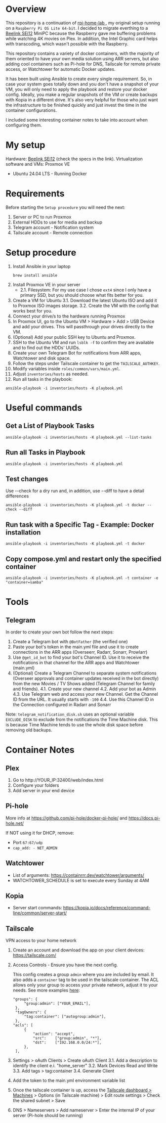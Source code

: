 # Overview
This repository is a continuation of [rpi-home-lab ](https://github.com/Misterdeiff/rpi-home-lab), my original setup running on a `Raspberry Pi OS Lite 64-bit`. I decided to migrate everthing to a [Beelink SEi12](https://www.bee-link.com/products/beelink-sei12-i5-12450h) MiniPC because the Raspberry gave me buffering problems while watching 4K movies on Plex. In addition, the Intel Graphic card helps with transcoding, which wasn't possible with the Raspberry.

This repository contains a variety of docker containers, with the majority of them oriented to have your own media solution using ARR servers, but also adding cool containers such as Pi-hole for DNS, Tailscale for remote private access, or Watchtower for automatic Docker updates. 

It has been built using Ansible to create every single requirement. So, in case your system goes totally down and you don't have a snapshot of your VM, you will only need to apply the playbook and restore your docker config. Ideally, you make a regular snapshots of the VM or create backups with Kopia in a different drive. It's also very helpful for those who just want the infrastructure to be finished quickly and just invest the time in the container configurations.

I included some interesting container notes to take into account when configuring them.


# My setup
Hardware: [Beelink SEi12](https://www.bee-link.com/products/beelink-sei12-i5-12450h) (check the specs in the link). 
Virtualization software and VMs:
Proxmox VE
- Ubuntu 24.04 LTS - Running Docker

# Requirements
Before starting the `Setup procedure` you will need the next:

1. Server or PC to run Proxmox
2. External HDDs to use for media and backup
3. Telegram account - Notification system
4. Tailscale account - Remote connection

# Setup procedure
1. Install Ansible in your laptop
   ```shell
   brew install ansible
   ```
2. Install Proxmox VE in your server
   - 2.1. Filesystem: For my use case I chose `ext4` since I only have a primary SSD, but you should choose what fits better for you.
3. Create a VM for Ubuntu
   3.1. Download the latest Ubuntu ISO and add it to Proxmox ISO images storage.
   3.2. Create the VM with the config that works best for you.
4. Connect your drive/s to the hardware running Proxmox
5. In Proxmox UI, go to the Ubuntu VM > Hardware > Add > USB Device and add your drives. This will passthrough your drives directly to the VM.
6. (Optional) Add your public SSH key to Ubuntu and Proxmox.
7. SSH to the Ubuntu VM and run `lsblk -f` to confirm they are available and to find out the HDDs' UUIDs.
8. Create your own Telegram Bot for notifications from ARR apps, Watchtower and disk space.
9. Follow the steps under Tailscale container to get the `TAILSCALE_AUTHKEY`.
10. Modify variables inside `roles/common/vars/main.yml`.
11. Adjust `inventories/hosts` as needed.
12. Run all tasks in the playbook:
   ```shell
   ansible-playbook -i inventories/hosts -K playbook.yml
   ```

# Useful commands

## Get a List of Playbook Tasks
``` shell
ansible-playbook -i inventories/hosts -K playbook.yml --list-tasks
```

## Run all Tasks in Playbook
```shell
ansible-playbook -i inventories/hosts -K playbook.yml
```

## Test changes
Use --check for a dry run and, in addition, use --diff to have a detail differences

```shell
ansible-playbook -i inventories/hosts -K playbook.yml -t docker --check --diff
```

## Run task with a Specific Tag - Example: Docker installation
```shell
ansible-playbook -i inventories/hosts -K playbook.yml -t docker
```

## Copy compose.yml and restart only the specified container
```shell
ansible-playbook -i inventories/hosts -K playbook.yml -t container -e "container=samba"
```
# Tools
## Telegram
In order to create your own bot follow the next steps:
1. Create a Telegram bot with `@BotFather` (the verified one)
2. Paste your bot's token in the main.yml file and use it to create connections in the ARR apps (Overseerr, Radarr, Sonarr, Prowlarr)
3. Use `@get_id_bot` to find your bot's Channel ID. Use it to receive the notifications in that channel for the ARR apps and Watchtower (main.yml)
4. (Optional) Create a Telegram Channel to separate system notifications (Overseer approvals and container updates received in the bot directly) from the new Movies / TV Shows added (Telegram Channel for family and friends).
   4.1. Create your new channel
   4.2. Add your bot as Admin
   4.3. Use Telegram web and access your new Channel. Get the Channel ID from the URL. It usually starts with `-100`
   4.4. Use this Channel ID in the Connection configured in Radarr and Sonarr

Note: `telegram_notification_disk.sh` uses an optional variable `EXCLUDE_DISK` to exclude from the notifications the Time Machine disk. This is because Time Machine tends to use the whole disk space before removing old backups.

# Container Notes
## Plex
1. Go to http://YOUR_IP:32400/web/index.html
2. Configure your folders
3. Add server in your end device

## Pi-hole
More info at https://github.com/pi-hole/docker-pi-hole/ and https://docs.pi-hole.net/

If NOT using it for DHCP, remove:
- Port `67:67/udp`
- `cap_add: - NET_ADMIN`

## Watchtower
- List of arguments: https://containrrr.dev/watchtower/arguments/
- WATCHTOWER_SCHEDULE is set to execute every Sunday at 4AM

## Kopia
- Server start commands: https://kopia.io/docs/reference/command-line/common/server-start/

## Tailscale
VPN access to your home network

1. Create an account and download the app on your client devices: https://tailscale.com/
2. Access Controls - Ensure you have the next config.
   
   This config creates a group `admin` where you are included by email. It also adds a `container` tag to be used in the tailscale container. The ACL allows only your group to access your private network, adjust it to your needs. See more examples [here](https://tailscale.com/kb/1019/subnets#add-access-rules-for-the-advertised-subnet-routes):
   ```
   "groups": {
		"group:admin": ["YOUR_EMAIL"],
	},
	"tagOwners": {
		"tag:container": ["autogroup:admin"],
	},
   "acls": [
		{
			"action": "accept",
			"src":    ["group:admin", "*"],
			"dst":    ["192.168.0.0/24:*"],
		},
	],
   ```
3. Settings > oAuth Clients > Create oAuth Client
   3.1. Add a description to identify the client e.i. "home_server"
   3.2. Mark Devices Read and Write
   3.3. Add tags > tag:container
   3.4. Generate Client
4. Add the token to the main.yml environment variable list
5. Once the tailscale container is up, access the [Tailscale dashboard > Machines](https://login.tailscale.com/admin/machines) > Options (in Tailscale machine) > Edit route settings > Check the shared subnet > Save
6. DNS > Nameservers > Add nameserver > Enter the internal IP of your server (Pi-hole should be running)
